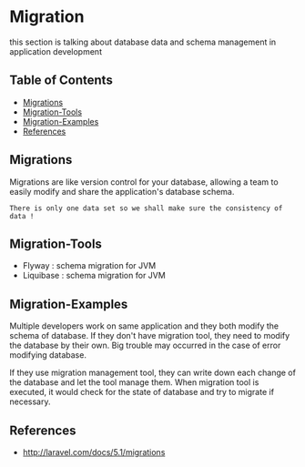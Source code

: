 # Migration

this section is talking about database data and schema management in application development

## Table of Contents
- [Migrations](#migrations)
- [Migration-Tools](#migration-tools)
- [Migration-Examples](#migration-examples)
- [References](#references)

## Migrations
Migrations are like version control for your database, allowing a team to easily modify and share the application's database schema.

```
There is only one data set so we shall make sure the consistency of data !
```

## Migration-Tools
- Flyway : schema migration for JVM
- Liquibase : schema migration for JVM

## Migration-Examples
Multiple developers work on same application and they both modify the schema of database. If they don't have migration tool, they need to modify the database by their own.
Big trouble may occurred in the case of error modifying database.

If they use migration management tool, they can write down each change of the database and let the tool manage them. When migration tool is executed, it would check for the state of database and try to migrate if necessary.

## References
- http://laravel.com/docs/5.1/migrations
